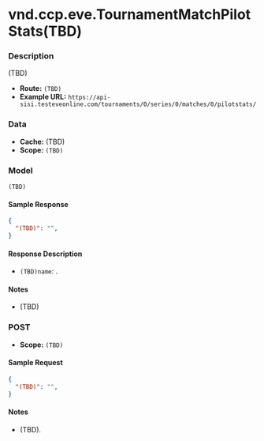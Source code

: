 # vnd.ccp.eve.TournamentMatchPilotStats(TBD) 

### Description
(TBD)


- **Route:** `(TBD)`
- **Example URL:** `https://api-sisi.testeveonline.com/tournaments/0/series/0/matches/0/pilotstats/`

### Data

- **Cache:** (TBD)
- **Scope:** `(TBD)`

### Model
```
(TBD)
```

#### Sample Response

```json
{
  "(TBD)": "",
}
```

#### Response Description

- `(TBD)name`: .

#### Notes

- (TBD)

### POST

- **Scope:** `(TBD)`

#### Sample Request

```json
{
  "(TBD)": "",
}
```

#### Notes

- (TBD).



